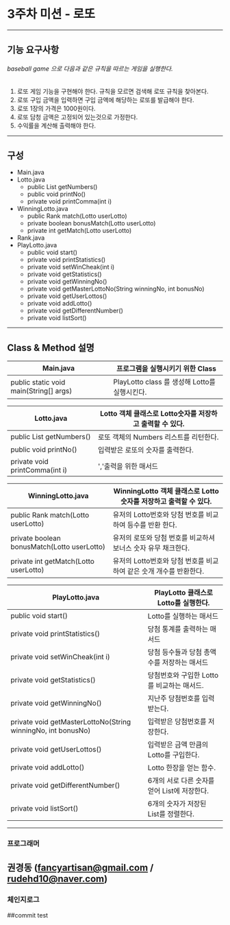 
# 3주차 미션 - 로또
---
## 기능 요구사항
###### baseball game 으로 다음과 같은 규칙을 따르는 게임을 실행한다.
1. 로또 게임 기능을 구현해야 한다. 규칙을 모르면 검색해 로또 규칙을 찾아본다.
1. 로또 구입 금액을 입력하면 구입 금액에 해당하는 로또를 발급해야 한다.
1. 로또 1장의 가격은 1000원이다.
1. 로또 담청 금액은 고정되어 있는것으로 가정한다.
1. 수익률을 계산해 출력해야 한다.
---
## 구성
- Main.java
- Lotto.java
    * public List<Integer> getNumbers()
    * public void printNo()
    * private void printComma(int i)
- WinningLotto.java
    * public Rank match(Lotto userLotto)
    * private boolean bonusMatch(Lotto userLotto)
    * private int getMatch(Lotto userLotto)
- Rank.java   
- PlayLotto.java
    * public void start()
    * private void printStatistics()
    * private void setWinCheak(int i)
    * private void getStatistics()
    * private void getWinningNo()
    * private void getMasterLottoNo(String winningNo, int bonusNo)
    * private void getUserLottos()
    * private void addLotto()
    * private void getDifferentNumber()
    * private void listSort()

---

## Class & Method 설명

| Main.java | 프로그램을 실행시키기 위한 Class  |
| ----------- | ------------ |
| public static void main(String[] args) |   PlayLotto class 를 생성해 Lotto를 실행시킨다.|

| Lotto.java | Lotto 객체 클래스로 Lotto숫자를 저장하고 출력할 수 있다.|
| ----------- | ------------ |
| public List<Integer> getNumbers()  | 로또 객체의 Numbers 리스트를 리턴한다.  |
| public void printNo()  | 입력받은 로또의 숫자를 출력한다.  |
| private void printComma(int i) | ','출력을 위한 매서드 |


| WinningLotto.java | WinningLotto 객체 클래스로 Lotto숫자를 저장하고 출력할 수 있다.|
| ----------- | ------------ |
| public Rank match(Lotto userLotto) | 유저의 Lotto번호와 당첨 번호를 비교하여 등수를 반환 한다.|
| private boolean bonusMatch(Lotto userLotto)| 유저의 로또와 당첨 번호를 비교하셔 보너스 숫자 유무 채크한다. |
| private int getMatch(Lotto userLotto) |유저의 Lotto번호와 당첨 번호를 비교하여 같은 숫개 개수를 반환한다. |


| PlayLotto.java | PlayLotto 클래스로 Lotto를 실행한다. |
| ----------- | ------------ |
| public void start() | Lotto를 실행하는 매서드  |
| private void printStatistics() | 당첨 통계를 출력하는 매서드 |
| private void setWinCheak(int i)| 당첨 등수들과 당첨 총액수를 저장하는 매서드   |
| private void getStatistics()| 당첨번호와 구입한 Lotto를 비교하는 매서드. |
| private void getWinningNo()| 지난주 당첨번호를 입력받는다. |
| private void getMasterLottoNo(String winningNo, int bonusNo)| 입력받은 당첨번호를 저장한다.|
| private void getUserLottos()| 입력받은 금액 만큼의 Lotto를 구입한다. |
| private void addLotto()| Lotto 한장을 얻는 함수.  |
| private void getDifferentNumber()| 6개의 서로 다른 숫자를 얻어 List에 저장한다.|
| private void listSort() | 6개의 숫자가 저장된 List를 정렬한다.|


---
### 프로그래머
 권경동 (fancyartisan@gmail.com / rudehd10@naver.com)
---
### 체인지로그
##commit test

